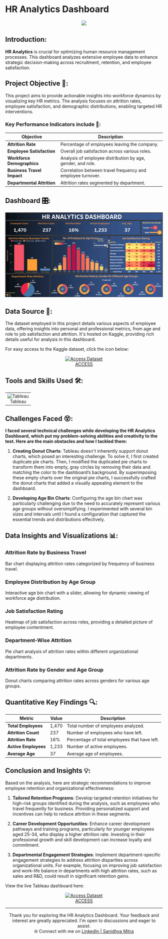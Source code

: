 # HR Analytics Dashboard

<div align="center">
    <img src="https://sprigghr.com/wp-content/uploads/2020/01/HR-Quote-1-Lawrence-Bossidy-1024x536.png" width="500px">
</div>

## Introduction:
**HR Analytics** is crucial for optimizing human resource management processes. This dashboard analyzes extensive employee data to enhance strategic decision-making across recruitment, retention, and employee satisfaction.

## Project Objective 🎯:
This project aims to provide actionable insights into workforce dynamics by visualizing key HR metrics. The analysis focuses on attrition rates, employee satisfaction, and demographic distributions, enabling targeted HR interventions.

### Key Performance Indicators include 🔑:
| Objective                           | Description                                                     |
|-------------------------------------|-----------------------------------------------------------------|
| **Attrition Rate**                  | Percentage of employees leaving the company.                   |
| **Employee Satisfaction**           | Overall job satisfaction across various roles.                 |
| **Workforce Demographics**          | Analysis of employee distribution by age, gender, and role.    |
| **Business Travel Impact**          | Correlation between travel frequency and employee turnover.    |
| **Departmental Attrition**          | Attrition rates segmented by department.                       |

## Dashboard 🎛:

![HR Dashboard](https://github.com/sanidhya-mitra/sanidhya-mitra/blob/main/HR%20Dashboard.gif)

## Data Source 📁:

The dataset employed in this project details various aspects of employee data, offering insights into personal and professional metrics, from age and role to job satisfaction and attrition. It's hosted on Kaggle, providing rich details useful for analysis in this dashboard. 

For easy access to the Kaggle dataset, click the icon below:

<p align="center">
    <a href="https://www.kaggle.com/datasets/saadharoon27/hr-analytics-dataset">
        <img src="https://www.svgrepo.com/show/508294/file.svg" width="60px" alt="Access Dataset"><br>
        ACCESS
    </a>
</p>

## Tools and Skills Used 🛠️:

<div align = "center">
    <table>
        <tr>
            <td align = "center"><img alt="Tableau" width="35px" src="https://cdn.worldvectorlogo.com/logos/tableau-software.svg"/><br>Tableau</td>
        </tr>
    </table>
</div>


## Challenges Faced 😵:

<strong>I faced several technical challenges while developing the HR Analytics Dashboard, which put my problem-solving abilities and creativity to the test. Here are the main obstacles and how I tackled them:</strong>

1. **Creating Donut Charts**: Tableau doesn't inherently support donut charts, which posed an interesting challenge. To solve it, I first created duplicate pie charts. Then, I modified the duplicated pie charts to transform them into empty, gray circles by removing their data and matching the color to the dashboard’s background. By superimposing these empty charts over the original pie charts, I successfully crafted the donut charts that added a visually appealing element to the dashboard.

2. **Developing Age Bin Charts**: Configuring the age bin chart was particularly challenging due to the need to accurately represent various age groups without oversimplifying. I experimented with several bin sizes and intervals until I found a configuration that captured the essential trends and distributions effectively.

## Data Insights and Visualizations 📊:

### Attrition Rate by Business Travel
Bar chart displaying attrition rates categorized by frequency of business travel.

### Employee Distribution by Age Group
Interactive age bin chart with a slider, allowing for dynamic viewing of workforce age distribution.

### Job Satisfaction Rating
Heatmap of job satisfaction across roles, providing a detailed picture of employee contentment.

### Department-Wise Attrition
Pie chart analysis of attrition rates within different organizational departments.

### Attrition Rate by Gender and Age Group
Donut charts comparing attrition rates across genders for various age groups.

## Quantitative Key Findings 🔍:

| Metric                            | Value         | Description                                          |
|-----------------------------------|---------------|------------------------------------------------------|
| **Total Employees**               | 1,470         | Total number of employees analyzed.                  |
| **Attrition Count**               | 237           | Number of employees who have left.                   |
| **Attrition Rate**                | 16%           | Percentage of total employees that have left.        |
| **Active Employees**              | 1,233         | Number of active employees.                          |
| **Average Age**                   | 37            | Average age of employees.                            |


## Conclusion and Insights 💡:

Based on the analysis, here are strategic recommendations to improve employee retention and organizational effectiveness:

1. **Tailored Retention Programs**: Develop targeted retention initiatives for high-risk groups identified during the analysis, such as employees who travel frequently for business. Providing personalized support and incentives can help to reduce attrition in these segments.

2. **Career Development Opportunities**: Enhance career development pathways and training programs, particularly for younger employees aged 25-34, who display a higher attrition rate. Investing in their professional growth and skill development can increase loyalty and commitment.

3. **Departmental Engagement Strategies**: Implement department-specific engagement strategies to address attrition disparities across organizational units. For example, focusing on improving job satisfaction and work-life balance in departments with high attrition rates, such as sales and R&D, could result in significant retention gains.

View the live Tableau dashboard here:

<p align="center">
    <a href="https://public.tableau.com/app/profile/sanidhya.mitra4662/viz/HRDashboard_17156525556320/HRAnalytics">
        <img src="https://www.svgrepo.com/show/324142/dashboard-graph-analytics-report.svg" width="60px" alt="Access Dataset"><br>
        ACCESS
    </a>
</p>

---

<div align="center">
Thank you for exploring the HR Analytics Dashboard. Your feedback and interest are greatly appreciated. I'm open to discussions and eager to assist.<br>
   🌐 Connect with me on <a href="https://www.linkedin.com/in/sanidhya-mitra">LinkedIn | Sanidhya Mitra</a>
</div>
